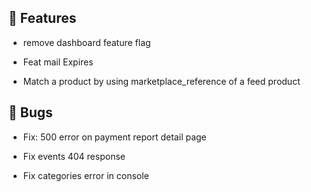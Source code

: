 ## 🚀 Features

- remove dashboard feature flag

- Feat mail Expires

- Match a product by using marketplace_reference of a feed product


## 🐛 Bugs

- Fix: 500 error on payment report detail page

- Fix events 404 response

- Fix categories error in console